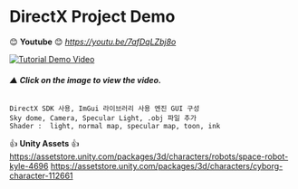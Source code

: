 # DirectX Project Demo

:blush: **Youtube** :blush: *https://youtu.be/7afDqLZbj8o*  

[![Tutorial Demo Video](https://img.youtube.com/vi/7afDqLZbj8o/maxresdefault.jpg)](https://youtu.be/7afDqLZbj8o)

###### ***▲ Click on the image to view the video.***  
   
     
```  
DirectX SDK 사용, ImGui 라이브러리 사용 엔진 GUI 구성
Sky dome, Camera, Specular Light, .obj 파일 추가 
Shader :  light, normal map, specular map, toon, ink
```


:+1: **Unity Assets** :+1:   
https://assetstore.unity.com/packages/3d/characters/robots/space-robot-kyle-4696
https://assetstore.unity.com/packages/3d/characters/cyborg-character-112661
